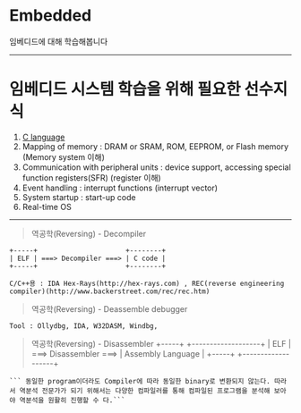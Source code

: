 # Embedded
임베디드에 대해 학습해봅니다

---
# 임베디드 시스템 학습을 위해 필요한 선수지식
1. [C language](https://github.com/lkeonwoo94/Embedded/edit/master/1.C.md)
2. Mapping of memory : DRAM or SRAM, ROM, EEPROM, or Flash memory (Memory system 이해)
3. Communication with peripheral units : device support, accessing special function registers(SFR) (register 이해)
4. Event handling : interrupt functions (interrupt vector)
5. System startup : start-up code
6. Real-time OS

---




> 역공학(Reversing) - Decompiler
```
+-----+                      +--------+
| ELF | ===> Decompiler ===> | C code |
+-----+                      +--------+
```
``` C/C++용 : IDA Hex-Rays(http://hex-rays.com) , REC(reverse engineering compiler)(http://www.backerstreet.com/rec/rec.htm) ```

> 역공학(Reversing) - Deassemble debugger
```
Tool : Ollydbg, IDA, W32DASM, Windbg, 
```

> 역공학(Reversing) - Disassembler
+-----+                        +-------------------+
| ELF | ===> Disassembler ===> | Assembly Language |
+-----+                        +-------------------+
```
``` 동일한 program이더라도 Compiler에 따라 동일한 binary로 변환되지 않는다. 따라서 역분석 전문가가 되기 위해서는 다양한 컴파일러를 통해 컴파일된 프로그램을 분석해 보아야 역분석을 원활히 진행할 수 다.``` 
